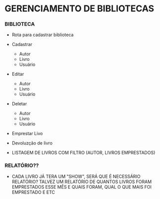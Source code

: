 # GERENCIAMENTO DE BIBLIOTECAS

### BIBLIOTECA

- Rota para cadastrar biblioteca

- Cadastrar

  - Autor
  - Livro
  - Usuário

- Editar

  - Autor
  - Livro
  - Usuário

- Deletar

  - Autor
  - Livro
  - Usuário

- Emprestar Livo
- Devoluzção de livro

- LISTAGEM DE LIVROS COM FILTRO (AUTOR, LIVROS EMPRESTADOS)

### RELATÓRIO??

- CADA LIVRO JÁ TERA UM "SHOW", SERÁ QUE É NECESSÁRIO RELATÓRIO?
  TALVEZ UM RELATÓRIO DE QUANTOS LIVROS FORAM EMPRESTADOS ESSE MÊS E QUAIS FORAM,
  QUAL O QUE MAIS FOI EMPRESTADO E ETC
